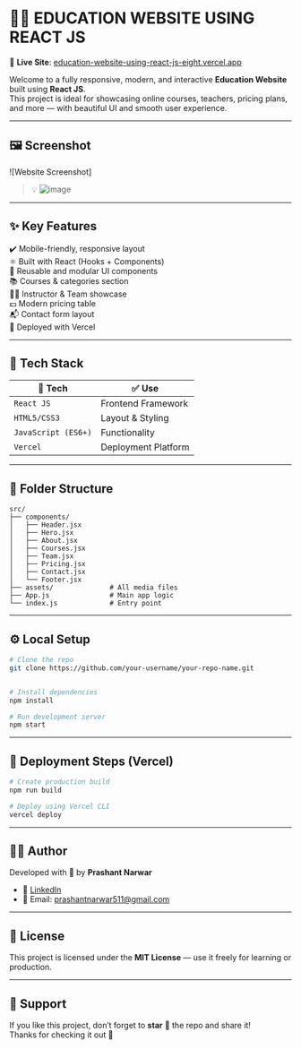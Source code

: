 
# 🚀✨ EDUCATION WEBSITE USING REACT JS

🎯 **Live Site**: [education-website-using-react-js-eight.vercel.app](https://education-website-using-react-js-eight.vercel.app)

Welcome to a fully responsive, modern, and interactive **Education Website** built using **React JS**.  
This project is ideal for showcasing online courses, teachers, pricing plans, and more — with beautiful UI and smooth user experience.

---

## 🖼️ Screenshot

![Website Screenshot]  
> 💡 ![image](https://github.com/user-attachments/assets/0972b223-bff6-42aa-b77c-92ec263447c3)


---

## ✨ Key Features

✔️ Mobile-friendly, responsive layout  
⚛️ Built with React (Hooks + Components)  
🧩 Reusable and modular UI components  
📚 Courses & categories section  
🧑‍🏫 Instructor & Team showcase  
💵 Modern pricing table  
📬 Contact form layout  
🚀 Deployed with Vercel

---

## 🧰 Tech Stack

| 🔧 Tech | ✅ Use |
|--------|--------|
| `React JS` | Frontend Framework |
| `HTML5/CSS3` | Layout & Styling |
| `JavaScript (ES6+)` | Functionality |
| `Vercel` | Deployment Platform |

---

## 📂 Folder Structure

```
src/
├── components/
│   ├── Header.jsx
│   ├── Hero.jsx
│   ├── About.jsx
│   ├── Courses.jsx
│   ├── Team.jsx
│   ├── Pricing.jsx
│   ├── Contact.jsx
│   └── Footer.jsx
├── assets/              # All media files
├── App.js               # Main app logic
└── index.js             # Entry point
```

---

## ⚙️ Local Setup

```bash
# Clone the repo
git clone https://github.com/your-username/your-repo-name.git


# Install dependencies
npm install

# Run development server
npm start
```

---

## 🚀 Deployment Steps (Vercel)

```bash
# Create production build
npm run build

# Deploy using Vercel CLI
vercel deploy
```

---

## 👨‍💻 Author

Developed with 💙 by **Prashant Narwar**

- 🔗 [LinkedIn](linkedin.com/in/prashant-narwar-82529636b)
- 📧 Email: prashantnarwar511@gmail.com

---

## 📜 License

This project is licensed under the **MIT License** — use it freely for learning or production.

---

## 🌟 Support

If you like this project, don’t forget to **star** 🌟 the repo and share it!  
Thanks for checking it out 🙌
